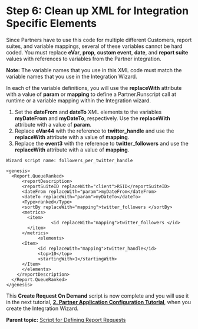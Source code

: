 # Step 6: Clean up XML for Integration Specific Elements

 

Since Partners have to use this code for multiple different Customers, report suites, and variable mappings, several of these variables cannot be hard coded. You must replace **eVar**, **prop**, **custom event**, **date**, and **report suite** values with references to variables from the Partner integration.

**Note:** The variable names that you use in this XML code must match the variable names that you use in the Integration Wizard.

In each of the variable definitions, you will use the **replaceWith** attribute with a value of **param** or **mapping** to define a Partner.Runscript call at runtime or a variable mapping within the Integration wizard.

1.  Set the **dateFrom** and **dateTo** XML elements to the variables **myDateFrom** and **myDateTo**, respectively. Use the **replaceWith** attribute with a value of **param**.
2.  Replace **eVar44** with the reference to **twitter_handle** and use the **replaceWith** attribute with a value of **mapping**.
3.  Replace the **event3** with the reference to **twitter_followers** and use the **replaceWith** attribute with a value of **mapping**.

```
Wizard script name: followers_per_twitter_handle
 
<genesis>
  <Report.QueueRanked>
      <reportDescription>
      <reportSuiteID replaceWith="client">RSID</reportSuiteID>
      <dateFrom replaceWith="param">myDateFrom</dateFrom>
      <dateTo replaceWith="param">myDateTo</dateTo>
      <Type>ranked</Type>
      <sortBy replaceWith="mapping">twitter_followers </sortBy>
      <metrics>
        <item>
                 <id replaceWith="mapping">twitter_followers </id>
        </item>
      </metrics>
            <elements>
      <Item>
            <id replaceWith="mapping">twitter_handle</id>
            <top>10</top>
            <startingWith>1</startingWith>
      </Item>
      </elements>
    </reportDescription>
  </Report.QueueRanked>
</genesis>
```

This **Create Request On Demand** script is now complete and you will use it in the next tutorial, **[2. Partner Application Configuration Tutorial](c_Partner_Application_Configuration_for_Data_Connectors_Tutorial.md#)**, when you create the Integration Wizard.

**Parent topic:** [Script for Defining Report Requests](c_define_report_requests.md)

